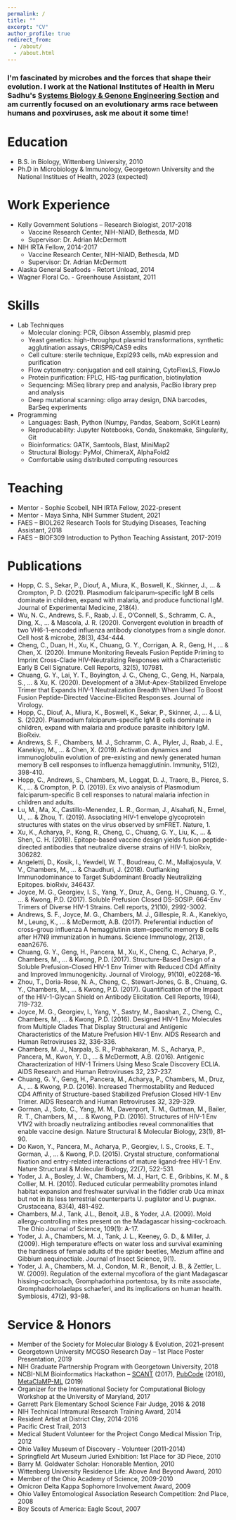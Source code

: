 ```yaml
---
permalink: /
title: ""
excerpt: "CV"
author_profile: true
redirect_from: 
  - /about/
  - /about.html
---
```


### I'm fascinated by microbes and the forces that shape their evolution. I work at the National Institutes of Health in Meru Sadhu's [Systems Biology & Genone Engineering Section](https://www.genome.gov/staff/Meru-J-Sadhu-PhD) and am currently focused on an evolutionary arms race between humans and poxviruses, ask me about it some time!

Education
======
* B.S. in Biology, Wittenberg University, 2010
* Ph.D in Microbiology & Immunology, Georgetown University and the National Institues of Health, 2023 (expected)

Work Experience
======
* Kelly Government Solutions – Research Biologist, 2017-2018
  * Vaccine Research Center, NIH-NIAID, Bethesda, MD
  * Supervisor: Dr. Adrian McDermott
* NIH IRTA Fellow, 2014-2017
  * Vaccine Research Center, NIH-NIAID, Bethesda, MD
  * Supervisor: Dr. Adrian McDermott
* Alaska General Seafoods - Retort Unload, 2014
* Wagner Floral Co. - Greenhouse Assistant, 2011
  
Skills
======
* Lab Techniques
  * Molecular cloning: PCR, Gibson Assembly, plasmid prep
  * Yeast genetics: high-throughput plasmid transformations, synthetic agglutination assays, CRISPR/CAS9 edits
  * Cell culture: sterile technique, Expi293 cells, mAb expression and purification
  * Flow cytometry: conjugation and cell staining, CytoFlexLS, FlowJo
  * Protein purification: FPLC, HIS-tag purification, biotinylation
  * Sequencing: MiSeq library prep and analysis, PacBio library prep and analysis
  * Deep mutational scanning: oligo array design, DNA barcodes, BarSeq experiments
* Programming
  * Languages: Bash, Python (Numpy, Pandas, Seaborn, SciKit Learn)
  * Reproducability: Jupyter Notebooks, Conda, Snakemake, Singularity, Git
  * Bioinformatics: GATK, Samtools, Blast, MiniMap2
  * Structural Biology: PyMol, ChimeraX, AlphaFold2
  * Comfortable using distributed computing resources

Teaching
======
* Mentor - Sophie Scobell, NIH IRTA Fellow, 2022-present
* Mentor - Maya Sinha, NIH Summer Student, 2021
* FAES – BIOL262 Research Tools for Studying Diseases, Teaching Assistant, 2018
* FAES – BIOF309 Introduction to Python Teaching Assistant, 2017-2019

Publications
======
* Hopp, C. S., Sekar, P., Diouf, A., Miura, K., Boswell, K., Skinner, J., ... & Crompton, P. D. (2021). Plasmodium falciparum–specific IgM B cells dominate in children, expand with malaria, and produce functional IgM. Journal of Experimental Medicine, 218(4).
* Wu, N. C., Andrews, S. F., Raab, J. E., O’Connell, S., Schramm, C. A., Ding, X., ... & Mascola, J. R. (2020). Convergent evolution in breadth of two VH6-1-encoded influenza antibody clonotypes from a single donor. Cell host & microbe, 28(3), 434-444.
* Cheng, C., Duan, H., Xu, K., Chuang, G. Y., Corrigan, A. R., Geng, H., ... & Chen, X. (2020). Immune Monitoring Reveals Fusion Peptide Priming to Imprint Cross-Clade HIV-Neutralizing Responses with a Characteristic Early B Cell Signature. Cell Reports, 32(5), 107981.
* Chuang, G. Y., Lai, Y. T., Boyington, J. C., Cheng, C., Geng, H., Narpala, S., ... & Xu, K. (2020). Development of a 3Mut-Apex-Stabilized Envelope Trimer that Expands HIV-1 Neutralization Breadth When Used To Boost Fusion Peptide-Directed Vaccine-Elicited Responses. Journal of Virology.
* Hopp, C., Diouf, A., Miura, K., Boswell, K., Sekar, P., Skinner, J., ... & Li, S. (2020). Plasmodium falciparum-specific IgM B cells dominate in children, expand with malaria and produce parasite inhibitory IgM. BioRxiv.
* Andrews, S. F., Chambers, M. J., Schramm, C. A., Plyler, J., Raab, J. E., Kanekiyo, M., ... & Chen, X. (2019). Activation dynamics and immunoglobulin evolution of pre-existing and newly generated human memory B cell responses to influenza hemagglutinin. Immunity, 51(2), 398-410.
* Hopp, C., Andrews, S., Chambers, M., Leggat, D. J., Traore, B., Pierce, S. K., ... & Crompton, P. D. (2019). Ex vivo analysis of Plasmodium falciparum-specific B cell responses to natural malaria infection in children and adults.
* Lu, M., Ma, X., Castillo-Menendez, L. R., Gorman, J., Alsahafi, N., Ermel, U., ... & Zhou, T. (2019). Associating HIV-1 envelope glycoprotein structures with states on the virus observed by smFRET. Nature, 1.
* Xu, K., Acharya, P., Kong, R., Cheng, C., Chuang, G. Y., Liu, K., ... & Shen, C. H. (2018). Epitope-based vaccine design yields fusion peptide-directed antibodies that neutralize diverse strains of HIV-1. bioRxiv, 306282.
* Angeletti, D., Kosik, I., Yewdell, W. T., Boudreau, C. M., Mallajosyula, V. V., Chambers, M., ... & Chaudhuri, J. (2018). Outflanking Immunodominance to Target Subdominant Broadly Neutralizing Epitopes. bioRxiv, 346437.
* Joyce, M. G., Georgiev, I. S., Yang, Y., Druz, A., Geng, H., Chuang, G. Y., ... & Kwong, P.D. (2017). Soluble Prefusion Closed DS-SOSIP. 664-Env Trimers of Diverse HIV-1 Strains. Cell reports, 21(10), 2992-3002.
* Andrews, S. F., Joyce, M. G., Chambers, M. J., Gillespie, R. A., Kanekiyo, M., Leung, K., ... & McDermott, A.B. (2017). Preferential induction of cross-group influenza A hemagglutinin stem–specific memory B cells after H7N9 immunization in humans. Science Immunology, 2(13), eaan2676.
* Chuang, G. Y., Geng, H., Pancera, M., Xu, K., Cheng, C., Acharya, P., Chambers, M., ... & Kwong, P.D. (2017). Structure-Based Design of a Soluble Prefusion-Closed HIV-1 Env Trimer with Reduced CD4 Affinity and Improved Immunogenicity. Journal of Virology, 91(10), e02268-16.
* Zhou, T., Doria-Rose, N. A., Cheng, C., Stewart-Jones, G. B., Chuang, G. Y., Chambers, M., ... & Kwong, P.D. (2017). Quantification of the Impact of the HIV-1-Glycan Shield on Antibody Elicitation. Cell Reports, 19(4), 719-732.
* Joyce, M. G., Georgiev, I., Yang, Y., Sastry, M., Baoshan, Z., Cheng, C., Chambers, M., ... & Kwong, P.D. (2016). Designed HIV-1 Env Molecules from Multiple Clades That Display Structural and Antigenic Characteristics of the Mature Prefusion HIV-1 Env. AIDS Research and Human Retroviruses 32, 336-336.
* Chambers, M. J., Narpala, S. R., Prabhakaran, M. S., Acharya, P., Pancera, M., Kwon, Y. D., ... & McDermott, A.B. (2016). Antigenic Characterization of HIV-1 Trimers Using Meso Scale Discovery ECLIA. AIDS Research and Human Retroviruses 32, 237-237.
* Chuang, G. Y., Geng, H., Pancera, M., Acharya, P., Chambers, M., Druz, A., ... & Kwong, P.D. (2016). Increased Thermostability and Reduced CD4 Affinity of Structure-based Stabilized Prefusion Closed HIV-1 Env Trimer. AIDS Research and Human Retroviruses 32, 329-329.
* Gorman, J., Soto, C., Yang, M. M., Davenport, T. M., Guttman, M., Bailer, R. T., Chambers, M., ... & Kwong, P.D. (2016). Structures of HIV-1 Env V1V2 with broadly neutralizing antibodies reveal commonalities that enable vaccine design. Nature Structural & Molecular Biology, 23(1), 81-90.
* Do Kwon, Y., Pancera, M., Acharya, P., Georgiev, I. S., Crooks, E. T., Gorman, J., ... & Kwong, P.D. (2015). Crystal structure, conformational fixation and entry-related interactions of mature ligand-free HIV-1 Env. Nature Structural & Molecular Biology, 22(7), 522-531.
* Yoder, J. A., Bosley, J. W., Chambers, M. J., Hart, C. E., Gribbins, K. M., & Collier, M. H. (2010). Reduced cuticular permeability promotes inland habitat expansion and freshwater survival in the fiddler crab Uca minax but not in its less terrestrial counterparts U. pugilator and U. pugnax. Crustaceana, 83(4), 481-492.
* Chambers, M.J., Tank, J.L., Benoit, J.B., & Yoder, J.A.  (2009).  Mold allergy-controlling mites present on the Madagascar hissing-cockroach.  The Ohio Journal of Science, 109(1): A-17.
* Yoder, J. A., Chambers, M. J., Tank, J. L., Keeney, G. D., & Miller, J. (2009). High temperature effects on water loss and survival examining the hardiness of female adults of the spider beetles, Mezium affine and Gibbium aequinoctiale. Journal of Insect Science, 9(1).
* Yoder, J. A., Chambers, M. J., Condon, M. R., Benoit, J. B., & Zettler, L. W. (2009). Regulation of the external mycoflora of the giant Madagascar hissing-cockroach, Gromphadorhina portentosa, by its mite associate, Gromphadorholaelaps schaeferi, and its implications on human health. Symbiosis, 47(2), 93-98.

Service & Honors
======
* Member of the Society for Molecular Biology & Evolution, 2021-present
* Georgetown University MCGSO Research Day – 1st Place Poster Presentation, 2019
* NIH Graduate Partnership Program with Georgetown University, 2018
* NCBI-NLM  Bioinformatics Hackathon – [SCANT](https://github.com/NCBI-Hackathons/SCANT/) (2017), [PubCode](https://github.com/NCBI-Hackathons/PubCode) (2018), [MetaClaMP-ML](https://github.com/NCBI-Hackathons/MetaClaMP-ML) (2019)
* Organizer for the International Society for Computational Biology Workshop at the University of Maryland, 2017
* Garrett Park Elementary School Science Fair Judge, 2016 & 2018
* NIH Technical Intramural Research Training Award, 2014
* Resident Artist at District Clay, 2014-2016
* Pacific Crest Trail, 2013
* Medical Student Volunteer for the Project Congo Medical Mission Trip, 2012
* Ohio Valley Museum of Discovery - Volunteer (2011-2014)
* Springfield Art Museum Juried Exhibition: 1st Place for 3D Piece, 2010
* Barry M. Goldwater Scholar: Honorable Mention, 2010
* Wittenberg University Residence Life: Above And Beyond Award, 2010
* Member of the Ohio Academy of Science, 2009-2010
* Omicron Delta Kappa Sophomore Involvement Award, 2009
* Ohio Valley Entomological Association Research Competition: 2nd Place, 2008
* Boy Scouts of America: Eagle Scout, 2007
